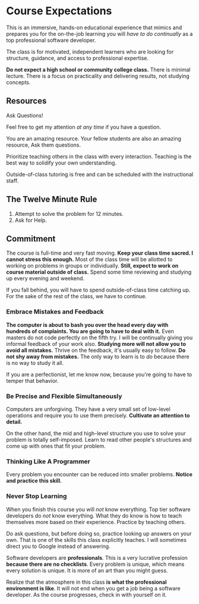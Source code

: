 # Course Expectations

This is an immersive, hands-on educational experience that mimics and prepares you for the on-the-job learning you will _have to do continually_ as a top professional software developer.

The class is for motivated, independent learners who are looking for structure, guidance, and access to professional expertise.

**Do not expect a high school or community college class.**
There is minimal lecture.
There is a focus on practicality and delivering results, not studying concepts.

## Resources

Ask Questions!

Feel free to get my attention _at any time_ if you have a question.

You are an amazing resource.
Your fellow students are also an amazing resource, Ask them questions.

Prioritize teaching others in the class with every interaction.
Teaching is the best way to solidify your own understanding.

Outside-of-class tutoring is free and can be scheduled with the instructional staff.

## The Twelve Minute Rule

1. Attempt to solve the problem for 12 minutes.
2. Ask for Help.


## Commitment

The course is full-time and very fast moving.
**Keep your class time sacred. I cannot stress this enough.**
Most of the class time will be allotted to working on problems in groups or individually.
**Still, expect to work on course material outside of class.**
Spend some time reviewing and studying up every evening and weekend.

If you fall behind, you will have to spend outside-of-class time catching up.
For the sake of the rest of the class, we have to continue.


### Embrace Mistakes and Feedback

**The computer is about to bash you over the head every day with hundreds of complaints.
You are going to have to deal with it.**
Even masters do not code perfectly on the fifth try.
I will be continually giving you informal feedback of your work also.
**Studying more will not allow you to avoid all mistakes.**
Thrive on the feedback, it's usually easy to follow.
**Do not shy away from mistakes.**
The only way to learn is to _do_ because there is no way to study it all.

If you are a perfectionist, let me know now, because you're going to have to temper that behavior.

### Be Precise and Flexible Simultaneously

Computers are unforgiving.
They have a very small set of low-level operations and require you to use them precisely.
**Cultivate an attention to detail.**

On the other hand, the mid and high-level structure you use to solve your problem is totally self-imposed.  Learn to read other people's structures and come up with ones that fit your problem.

### Thinking Like A Programmer
Every problem you encounter can be reduced into smaller problems.
**Notice and practice this skill.**

### Never Stop Learning

When you finish this course you will _not_ know everything.
Top tier software developers do _not_ know everything.
What they do know is how to teach themselves more based on their experience.
Practice by teaching others.

Do ask questions, but before doing so, practice looking up answers on your own.
That is one of the skills this class explicitly teaches.
I will sometimes direct you to Google instead of answering.

Software developers are **professionals**.
This is a very lucrative profession **because there are no checklists**.
Every problem is unique, which means every solution is unique.
It is more of an art than you might guess.

Realize that the atmosphere in this class **is what the professional environment is like**.
It will not end when you get a job being a software developer.
As the course progresses, check in with yourself on it.
